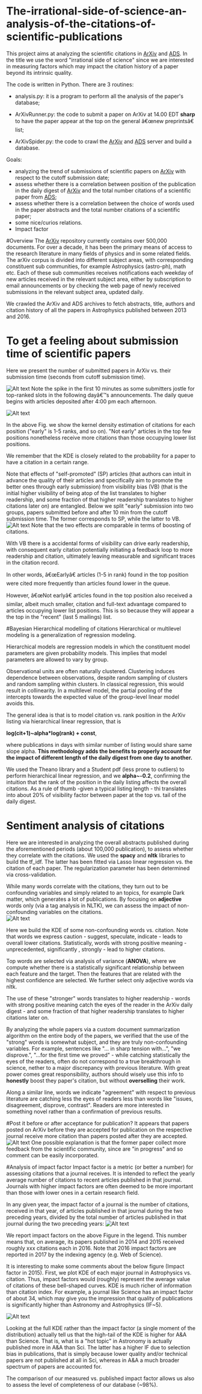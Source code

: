 # The-irrational-side-of-science-an-analysis-of-the-citations-of-scientific-publications


This project aims at analyzing the scientific citations in [ArXiv](https://arxiv.org) and [ADS](http://adsabs.harvard.edu/abstract_service.html). In the title we use the word "irrational side of science" since we are interested in measuring factors which may impact the citation history of a paper beyond its intrinsic quality.

The code is written in Python. There are 3 routines:

* analysis.py: it is a program to perform all the analysis of the paper's database;

* ArXivRunner.py: the code to submit a paper on ArXiv at 14.00 EDT **sharp** to have the paper appear at the top on the general â€œnew preprintsâ€ list;

* ArXivSpider.py: the code to crawl the [ArXiv](https://arxiv.org) and [ADS](http://adsabs.harvard.edu/abstract_service.html) server and build a database.

Goals:
* analyzing the trend of submissions of scientific papers on [ArXiv](https://arxiv.org) with respect to the cutoff submission date;
* assess whether there is a correlation between position of the publication in the daily digest of [ArXiv](https://arxiv.org) and the total number citations of a scientific paper from [ADS](http://adsabs.harvard.edu/abstract_service.html);
* assess whether there is a correlation between the choice of words used in the paper abstracts and the total number citations of a scientific paper;
* some nice/curios relations.
* Impact factor


#Overview
The [ArXiv](https://arxiv.org) repository currently contains over 500,000 documents. For over a decade, it
has been the primary means of access to the research literature in many fields of physics and
in some related fields. The arXiv corpus is divided
into different subject areas, with corresponding constituent sub communities, for example Astrophysics (astro-ph), math etc. Each of these
sub communities receives notifications each weekday of new articles received in the relevant
subject area, either by subscription to email announcements or by checking the web page
of newly received submissions in the relevant subject area, updated daily.

We crawled the ArXiv and ADS archives to fetch abstracts, title, authors and citation history of all the papers in Astrophysics published between 2013 and 2016.

 
# To get a feeling about submission time of scientific papers

Here we present the number of submitted papers in ArXiv vs. their submission time (seconds from cutoff submission time).

![Alt text](figs/fig.png)
Note the spike in the first 10 minutes as some submitters jostle for top-ranked slots in the following dayâ€™s announcements. The daily queue begins with articles deposited after 4:00 pm each afternoon.


![Alt text](figs/fig2.png)

In the above Fig. we show the kernel density estimation of citations for each position ("early" is 1-5 ranks, and so on). "Not early" articles in the top few positions nonetheless receive more citations than those occupying lower list positions. 

We remember that the KDE is closely related to the probability for a paper to have a citation in a certain range. 

Note that effects of "self-promoted" (SP) articles (that authors can intuit in advance the quality of their articles and specifically aim to promote the better ones through early submission) from visibility bias (VB) (that is the initial higher visibility of being atop of the list translates to higher readership, and some fraction of that higher readership translates to higher citations later on) are entangled. Below we split "early" submission into two groups, papers submitted before and after 10 min from the cutoff submission time. The former corresponds to SP, while the latter to VB. 
![Alt text](figs/fig6.png)
Note that the two effects are comparable in terms of boosting of citations.

With VB there is a accidental forms of visibility can drive early readership, with consequent early citation potentially initiating a feedback loop to more readership and citation, ultimately leaving measurable and significant traces in the citation record.

In other words, â€œEarlyâ€ articles (1-5 in rank) found in the top position were cited more frequently than articles found lower in the queue.


However, â€œNot earlyâ€ articles found in the top position also received a similar, albeit much smaller, citation and full-text advantage compared to articles occupying lower list positions. This is so because they will appear a the top in  the "recent" (last 5 mailings) list.


#Bayesian Hierarchical modelling of citations 
Hierarchical or multilevel modeling is a generalization of regression modeling.

Hierarchical models are regression models in which the constituent model parameters are given probability models. This implies that model parameters are allowed to vary by group.

Observational units are often naturally clustered. Clustering induces dependence between observations, despite random sampling of clusters and random sampling within clusters.  In classical regression, this would result in collinearity. In a multilevel model, the partial pooling of the intercepts towards the expected value of the group-level linear model avoids this.


The general idea is that is to model citation  vs. rank position in the ArXiv listing via hierarchical linear regression, that is 

__log(cit+1)~alpha*log(rank) + const__, 

where publications in days with similar number of listing would share same slope alpha. __This methodology adds the benefits to properly account for the impact of different length of the daily digest from one day to another.__



We used the Theano library and a Student pdf (less prone to outliers) to perform hierarchical linear regression, and we __alpha~-0.2__, confirming the intuition that the rank of the position in the daily listing affects the overall citations. As a rule of thumb -given a typical listing length - thi translates into about 20% of visibility factor between paper at the top vs. tail of the daily digest.




# Sentiment analysis of citations
Here we are interested in analyzing the overall abstracts published during the aforementioned periods (about 100,000 publication), to assess whether they correlate with the citations. We used the __spacy__ and __nltk__ libraries to build the tf_idf. The latter has been fitted via Lasso linear regression vs. the citation of each paper. The regularization parameter has been determined via cross-validation.

While many words correlate with the citations, they turn out to be confounding variables and simply related to an topics, for example Dark matter, which generates a lot of publications. By focusing on __adjective__ words only (via a tag analysis in NLTK), we can assess the impact of non-confounding variables on the citations.  
![Alt text](figs/fig3.png)

Here we build the KDE of some non-confounding words vs. citation. Note that words we express caution - suggest, speculate, indicate - leads to overall lower citations. Statistically, words with strong positive meaning - unprecedented, significantly , strongly - lead to higher citations.

Top words are selected via analysis of variance (__ANOVA__), where we compute whether there is a statistically significant relationship
between each feature and the target. Then the features that are related with the
highest confidence are selected. We further select only adjective words via nltk.

The use of these "stronger" words translates to higher readership - words with strong positive meaning catch the eyes of the reader in the ArXiv daily digest - and some fraction of that higher readership translates to higher citations later on.

By analyzing the whole papers via a custom document summarization algorithm on the entire body of the papers, we verified that the use of the "strong" words is somewhat subject, and they are truly non-confounding variables. For example, sentences like "... in sharp tension with...", "we disprove.", "...for the first time we proved" - while catching statistically the eyes of the readers, often do not correspond to a true breakthrough in science, nether to a major discrepancy with previous literature. With great power comes great responsibility, authors should wisely use this info to __honestly__ boost they paper's citation, but without __overselling__ their work.

Along a similar line, words we indicate "agreement" with respect to previous literature are catching less the eyes of readers less than words like "issues, disagreement, disprove, contrast". Readers are more interested in something novel rather than a confirmation of previous results.

#Post it before or after acceptance for publication?
It appears that papers posted on ArXiv before they are accepted for publication on the respective journal receive more citation than papers posted after they are accepted. 
![Alt text](figs/fig5.png)
One possible explanation is that the former paper collect more feedback from the scientific community, since are "in progress" and so comment can be easily incorporated.





#Analysis of impact factor
Impact factor is a metric (or better a number) for assessing citations that a journal receives. It is intended to reflect the yearly average number of citations to recent articles published in that journal. Journals with higher impact factors are often deemed to be more important than those with lower ones in a certain research field.

In any given year, the impact factor of a journal is the number of citations, received in that year, of articles published in that journal during the two preceding years, divided by the total number of articles published in that journal during the two preceding years:
![Alt text](figs/fig4.png)


We report impact factors on the above Figure in the legend. This number means that, on average, its papers published in 2014 and 2015 received roughly xxx citations each in 2016. Note that 2016 impact factors are reported in 2017 by the indexing agency (e.g. Web of Science).

It is interesting to make some comments about the below figure (Impact factor in 2015). First, we plot KDE of each major journal in Astrophysics vs. citation. Thus, impact factors would (roughly) represent the average value of citations of these bell-shaped curves. KDE is much richer of information than citation index. For example, a journal like Science has an impact factor of about 34, which may give you the impression that quality of publications is significantly higher than Astronomy and Astrophysics (IF~5). 

![Alt text](figs/fig7.png)


Looking at the full KDE rather than the impact factor (a single moment of the distribution) actually tell us that the high-tail of the KDE is higher for A&A than Science. That is, what is a "hot topic" in Astronomy is actually published more in A&A than Sci. The latter has a higher IF due to selection bias in publications, that is simply because lower quality and/or technical papers are not published at all in Sci, whereas in A&A a much broader spectrum of papers are accounted for.  

The comparison of our measured vs. published impact factor allows us also to assess the level of completeness of our database (~98%).



